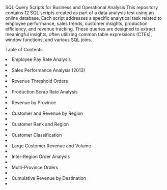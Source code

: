 SQL Query Scripts for Business and Operational Analysis
This repository contains 12 SQL scripts created as part of a data analysis test using an online database. Each script addresses a specific analytical task related to employee performance, sales trends, customer insights, production efficiency, and revenue tracking. These queries are designed to extract meaningful insights, often utilizing common table expressions (CTEs), window functions, and various SQL joins.

Table of Contents
<li> Employee Pay Rate Analysis <li/>
<li>Sales Performance Analysis (2013)<li/>
<li>Revenue Threshold Orders<li/>
<li>Production Scrap Rate Analysis<li/>
<li>Revenue by Province<li/>
<li>Customer and Revenue by Region<li/>
<li>Customer Rank and Region<li/>
<li>Customer Classification<li/>
<li>Large Customer Revenue and Volume<li/>
<li>Inter-Region Order Analysis<li/>
<li>Multi-Province Orders<li/>
<li>Cumulative Revenue by Destination<li/>
